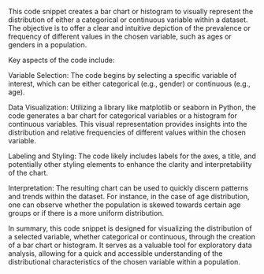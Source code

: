 This code snippet creates a bar chart or histogram to visually represent the distribution of either a categorical or continuous variable within a dataset. The objective is to offer a clear and intuitive depiction of the prevalence or frequency of different values in the chosen variable, such as ages or genders in a population.

Key aspects of the code include:

Variable Selection: The code begins by selecting a specific variable of interest, which can be either categorical (e.g., gender) or continuous (e.g., age).

Data Visualization: Utilizing a library like matplotlib or seaborn in Python, the code generates a bar chart for categorical variables or a histogram for continuous variables. This visual representation provides insights into the distribution and relative frequencies of different values within the chosen variable.

Labeling and Styling: The code likely includes labels for the axes, a title, and potentially other styling elements to enhance the clarity and interpretability of the chart.

Interpretation: The resulting chart can be used to quickly discern patterns and trends within the dataset. For instance, in the case of age distribution, one can observe whether the population is skewed towards certain age groups or if there is a more uniform distribution.

In summary, this code snippet is designed for visualizing the distribution of a selected variable, whether categorical or continuous, through the creation of a bar chart or histogram. It serves as a valuable tool for exploratory data analysis, allowing for a quick and accessible understanding of the distributional characteristics of the chosen variable within a population.
